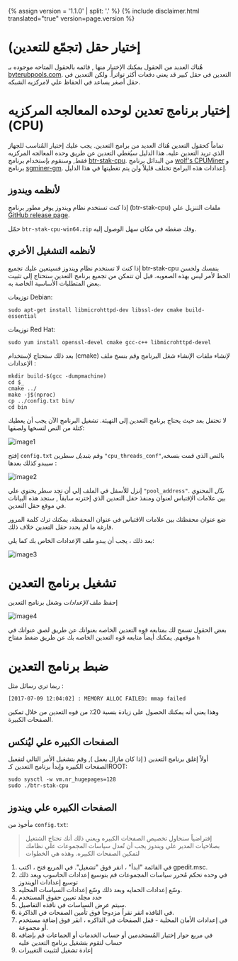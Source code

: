 {% assign version = '1.1.0' | split: '.' %}
{% include disclaimer.html translated="true" version=page.version %}
# إختيار حقل (تجمّع للتعدين)

هُناك العديد من الحقول يمكنك الإختيار منها , قائمه بالحقول المتاحه موجوده بـ [byterubpools.com](https://byterubpools.com).
التعدين في حقل كبير قد يعني دفعات أكثر تواتراً. ولكن التعدين في حقل أصغر يساعد في الحفاظ علي لامركزيه الشبكه.

# إختيار برنامج تعدين لوحده المعالجه المركزيه (CPU)

تماماً كحقول التعدين هُناك العديد من برامج التعدين. يجب عليك إختيار المُناسب للجهاز الذي تريد التعدين عليه. هذا الدليل سيُغطي التعدين عن طريق وحده المعالجه المركزيه فقط, وسنقوم بإستخدام برنامج
[btr-stak-cpu](https://github.com/fireice-uk/btr-stak-cpu). من البدائل برنامج
[wolf's CPUMiner](https://github.com/wolf9466/cpuminer-multi) و برنامج
[sgminer-gm](https://github.com/genesismining/sgminer-gm). إعدادات هذه البرامج تختلف قليلاً ولن يتم تغطيتها في هذا الدليل.

## لأنظمه ويندوز

إذا كنت تستخدم نظام ويندوز يوفر مطور برنامج (btr-stak-cpu) ملفات التنزيل علي
[GitHub release page](https://github.com/fireice-uk/btr-stak-cpu/releases).

حمّل `btr-stak-cpu-win64.zip` وفك ضغطه في مكان سهل الوصول إليه.

## لأنظمه التشغيل الأخري

إذا كنت لا تستخدم نظام ويندوز فسيتعين عليك تجميع btr-stak-cpu بنفسك ولحسن الحظ لأمر ليس بهذه الصعوبه. قبل أن تتمكن من تجميع برنامج التعدين ستحتاج إلى تثبيت بعض المتطلبات الأساسية الخاصة به.

توزيعات Debian:

    sudo apt-get install libmicrohttpd-dev libssl-dev cmake build-essential

توزيعات Red Hat:

	sudo yum install openssl-devel cmake gcc-c++ libmicrohttpd-devel

<!-- TODO: Add dependencies for other operating systems? -->

بعد ذلك ستحتاج لإستخدام (cmake) لإنشاء ملفات الإنشاء شغل البرنامج وقم بنسخ ملف الإعدادات :

    mkdir build-$(gcc -dumpmachine)
	cd $_
	cmake ../
	make -j$(nproc)
	cp ../config.txt bin/
	cd bin

لا تحتفل بعد حيث يحتاج برنامج التعدين إلى التهيئة. تشغيل البرنامج الآن يجب أن يعطيك كتلة من النص لنسخها ولصقها:

![image1](png/mine_to_pool/1.png)

إفتح `config.txt` وقم *بتبديل* سطرين `"cpu_threads_conf"`بالنص الذي قمت بنسخه, سيبدو كذلك بعدها :

![image2](png/mine_to_pool/2.png)

إنزل للأسفل في الملف إلي أن تجد سطر يحتوي علي `"pool_address"`. *بدّل* المحتوي بين علامات الإقتباس لعنوان ومنفذ حقل التعدين الذي إخترته سابقاً , ستجد هذه البيانات في موقع حقل التعدين.

ضع عنوان محفظتك بين علامات الاقتباس في عنوان المحفظة. يمكنك ترك كلمة المرور فارغة ما لم يحدد حقل التعدين خلاف ذلك.

بعد ذلك ، يجب أن يبدو ملف الإعدادات الخاص بك كما يلي:

![image3](png/mine_to_pool/3.png)

# تشغيل برنامج التعدين

إحفظ ملف *الإعدادات* وشغل برنامج التعدين

![image4](png/mine_to_pool/4.png)

بعض الحقول تسمح لك بمتابعه قوه التعدين الخاصه بعنوانك عن طريق لصق عنوانك في موقعهم. يمكنك أيضاً متابعه قوه التعدين الخاصه بك عن طريق ضغط مفتاح `h`

# ضبط برنامج التعدين

ربما تري رسائل مثل :

	[2017-07-09 12:04:02] : MEMORY ALLOC FAILED: mmap failed

وهذا يعني أنه يمكنك الحصول على زيادة بنسبة 20٪ من قوه التعدين من خلال تمكين الصفحات الكبيرة.

## الصفحات الكبيره علي ليُنكس

أولاً إغلق برنامج التعدين ( إذا كان مازال يعمل ), وقم بتشغيل الأمر التالي لتفعيل الصفحات الكبيره وإبدأ برنامج التعدين كـROOT:

	sudo sysctl -w vm.nr_hugepages=128
	sudo ./btr-stak-cpu

## الصفحات الكبيره علي ويندوز

مأخوذ من `config.txt`:

>إفتراضياً سنحاول تخصيص الصفحات الكبيره ويعني ذلك أنك تحتاج الشتغيل بصلاحيات المدير علي ويندوز
يجب أن تُعدل سياسات المجموعات علي نظامك لتمكين الصفحات الكبيره. وهذه هي الخطوات
1. في القائمة "ابدأ" ، انقر فوق "تشغيل". في المربع فتح ، اكتب gpedit.msc.
2. في وحده تحكم مُحرر سياسات المجموعات قم بتوسيع إعدادات الحاسوب وبعد ذلك توسيع إعدادات الويندوز
3. وسّع إعدادات الحمايه وبعد ذلك وسّع إعدادات السياسات المحليه.
4. حدد مجلد تعيين حقوق المستخدم
5. سيتم عرض السياسات في نافذه التفاصيل.
6. في النافذه انقر نقراً مزدوجاً فوق تأمين الصفحات في الذاكرة.
7. في إعدادات الأمان المحلية - قفل الصفحات في الذاكره ، انقر فوق إضافة مستخدم أو مجموعة.
8. في مربع حوار إختيار المُستخدمين أو حساب الخدمات أو الجماعات قم بإضافه حساب لتقوم بتشغيل برنامج التعدين عليه
9. إعادة تشغيل لتثبيت التغييرات
